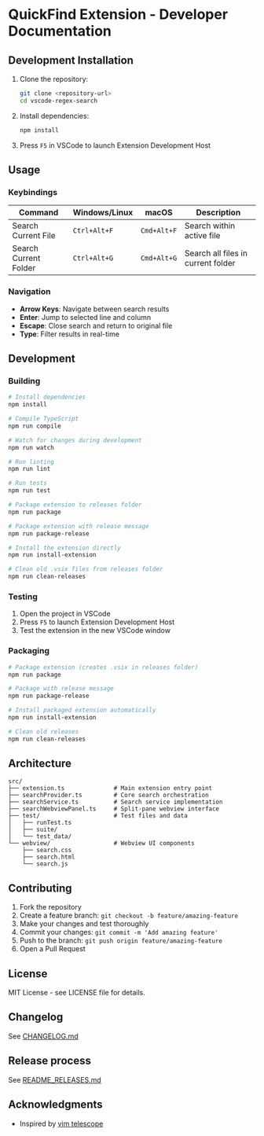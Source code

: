 # QuickFind Extension - Developer Documentation


## Development Installation
1. Clone the repository:
   ```bash
   git clone <repository-url>
   cd vscode-regex-search
   ```
2. Install dependencies:
   ```bash
   npm install
   ```
3. Press `F5` in VSCode to launch Extension Development Host

## Usage

### Keybindings
| Command | Windows/Linux | macOS | Description |
|---------|---------------|-------|-------------|
| Search Current File | `Ctrl+Alt+F` | `Cmd+Alt+F` | Search within active file |
| Search Current Folder | `Ctrl+Alt+G` | `Cmd+Alt+G` | Search all files in current folder |

### Navigation
- **Arrow Keys**: Navigate between search results
- **Enter**: Jump to selected line and column
- **Escape**: Close search and return to original file
- **Type**: Filter results in real-time

## Development

### Building
```bash
# Install dependencies
npm install

# Compile TypeScript
npm run compile

# Watch for changes during development
npm run watch

# Run linting
npm run lint

# Run tests
npm run test

# Package extension to releases folder
npm run package

# Package extension with release message
npm run package-release

# Install the extension directly
npm run install-extension

# Clean old .vsix files from releases folder
npm run clean-releases
```

### Testing
1. Open the project in VSCode
2. Press `F5` to launch Extension Development Host
3. Test the extension in the new VSCode window

### Packaging
```bash
# Package extension (creates .vsix in releases folder)
npm run package

# Package with release message
npm run package-release

# Install packaged extension automatically
npm run install-extension

# Clean old releases
npm run clean-releases
```

## Architecture

```
src/
├── extension.ts              # Main extension entry point
├── searchProvider.ts         # Core search orchestration
├── searchService.ts          # Search service implementation
├── searchWebviewPanel.ts     # Split-pane webview interface
├── test/                     # Test files and data
│   ├── runTest.ts
│   ├── suite/
│   └── test_data/
└── webview/                  # Webview UI components
    ├── search.css
    ├── search.html
    └── search.js
```

## Contributing

1. Fork the repository
2. Create a feature branch: `git checkout -b feature/amazing-feature`
3. Make your changes and test thoroughly
4. Commit your changes: `git commit -m 'Add amazing feature'`
5. Push to the branch: `git push origin feature/amazing-feature`
6. Open a Pull Request

## License

MIT License - see LICENSE file for details.

## Changelog

See [CHANGELOG.md](CHANGELOG.md)

## Release process

See [README_RELEASES.md](releases/README_RELEASES.md)


## Acknowledgments

- Inspired by [vim telescope](https://github.com/nvim-telescope/telescope.nvim)

